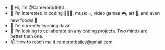 - 👋 Hi, I’m @Cameronb1990
- 👀 I’m interested in coding 👨🏽‍💻, music 🎶, video games 🎮, art 🎑, and even new foods! 🍛
- 🌱 I’m currently learning Java!
- 💞️ I’m looking to collaborate on any coding projects. Two minds are better than one. 
- 📫 How to reach me it.cameronbailey@gmail.com

<!---
Cameronb1990/Cameronb1990 is a ✨ special ✨ repository because its `README.md` (this file) appears on your GitHub profile.
You can click the Preview link to take a look at your changes.
--->
